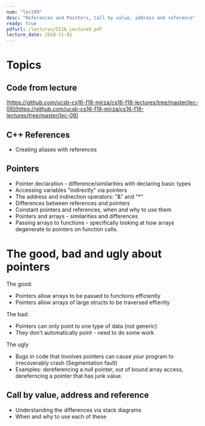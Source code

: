 ```yaml
---
num: "lect09"
desc: "References and Pointers, Call by value, address and reference"
ready: true
pdfurl: /lectures/CS16_Lecture9.pdf
lecture_date: 2018-11-01
---
```


# Topics

## Code from lecture
[https://github.com/ucsb-cs16-f18-mirza/cs16-f18-lectures/tree/master/lec-09](https://github.com/ucsb-cs16-f18-mirza/cs16-f18-lectures/tree/master/lec-09)

## C++ References
* Creating aliases with references


## Pointers

* Pointer declaration - difference/similarities with declaring basic types
* Accessing variables "indirectly" via pointers
* The address and indirection operators: "&" and "*"
* Differences between references and pointers
* Constant pointers and references, when and why to use them
* Pointers and arrays - similarities and differences
* Passing arrays to functions - specifically looking at how arrays degenerate to pointers on function calls.

# The good, bad and ugly about pointers

The good:

* Pointers allow arrays to be passed to functions efficiently
* Pointers allow arrays of large structs to be traversed effiently

The bad:

* Pointers can only point to one type of data (not generic)
* They don't automatically point - need to do some work

The ugly

* Bugs in code that involves pointers can cause your program to irrecoverably crash (Segmentation fault)
* Examples: dereferencing a null pointer, out of bound array access, dereferncing a pointer that has junk value.



## Call by value, address and reference
* Understanding the differences via stack diagrams
* When and why to use each of these




